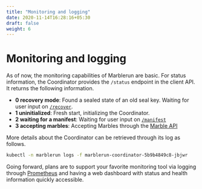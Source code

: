 ```yaml
---
title: "Monitoring and logging"
date: 2020-11-14T16:28:16+05:30
draft: false
weight: 6
---
```


# Monitoring and logging

As of now, the monitoring capabilities of Marblerun are basic. For status information, the Coordinator provides the `/status` endpoint in the client API.
It returns the following information.

- **0 recovery mode**: Found a sealed state of an old seal key. Waiting for user input on [`/recover`](recovery.md).
- **1 uninitialized**: Fresh start, initializing the Coordinator.
- **2 waiting for a manifest**: Waiting for user input on [`/manifest`](set-manifest.md)
- **3 accepting marbles**: Accepting Marbles through the [Marble API](add-service.md)

More details about the Coordinator can be retrieved through its log as follows.

```bash
kubectl -n marblerun logs -f marblerun-coordinator-5b9b4849c8-jbjwr
```

Going forward, plans are to support your favorite monitoring tool via logging through [Prometheus](https://prometheus.io/) and having a web dashboard with status and health information quickly accessible.

